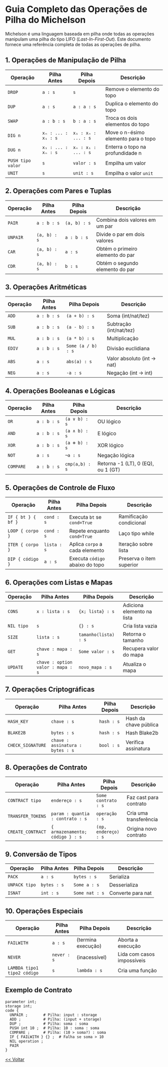 # Guia Completo das Operações de Pilha do Michelson

Michelson é uma linguagem baseada em pilha onde todas as operações manipulam uma pilha do tipo LIFO (*Last-In-First-Out*). Este documento fornece uma referência completa de todas as operações de pilha.

## 1. Operações de Manipulação de Pilha

| Operação   | Pilha Antes         | Pilha Depois         | Descrição                            |
|------------|---------------------|----------------------|--------------------------------------|
| `DROP`     | `a : s`             | `s`                  | Remove o elemento do topo            |
| `DUP`      | `a : s`             | `a : a : s`          | Duplica o elemento do topo           |
| `SWAP`     | `a : b : s`         | `b : a : s`          | Troca os dois elementos do topo      |
| `DIG n`    | `xₙ : ... : x₁ : s` | `x₁ : xₙ : ... : s`  | Move o n-ésimo elemento para o topo  |
| `DUG n`    | `x₁ : ... : xₙ : s` | `xₙ : x₁ : ... : s`  | Enterra o topo na profundidade n     |
| `PUSH tipo valor` | `s`         | `valor : s`          | Empilha um valor                     |
| `UNIT`     | `s`                 | `unit : s`           | Empilha o valor `unit`               |

## 2. Operações com Pares e Tuplas

| Operação   | Pilha Antes     | Pilha Depois     | Descrição                            |
|------------|-----------------|------------------|--------------------------------------|
| `PAIR`     | `a : b : s`     | `(a, b) : s`     | Combina dois valores em um par       |
| `UNPAIR`   | `(a, b) : s`    | `a : b : s`      | Divide o par em dois valores         |
| `CAR`      | `(a, b) : s`    | `a : s`          | Obtém o primeiro elemento do par     |
| `CDR`      | `(a, b) : s`    | `b : s`          | Obtém o segundo elemento do par      |

## 3. Operações Aritméticas

| Operação   | Pilha Antes     | Pilha Depois     | Descrição                                  |
|------------|-----------------|------------------|--------------------------------------------|
| `ADD`      | `a : b : s`     | `(a + b) : s`    | Soma (int/nat/tez)                         |
| `SUB`      | `a : b : s`     | `(a - b) : s`    | Subtração (int/nat/tez)                    |
| `MUL`      | `a : b : s`     | `(a * b) : s`    | Multiplicação                              |
| `EDIV`     | `a : b : s`     | `Some (a / b) : s` | Divisão euclidiana                       |
| `ABS`      | `a : s`         | `abs(a) : s`     | Valor absoluto (int → nat)                 |
| `NEG`      | `a : s`         | `-a : s`         | Negação (int → int)                        |

## 4. Operações Booleanas e Lógicas

| Operação   | Pilha Antes     | Pilha Depois     | Descrição                              |
|------------|-----------------|------------------|----------------------------------------|
| `OR`       | `a : b : s`     | `(a ∨ b) : s`    | OU lógico                              |
| `AND`      | `a : b : s`     | `(a ∧ b) : s`    | E lógico                               |
| `XOR`      | `a : b : s`     | `(a ⊕ b) : s`    | XOR lógico                             |
| `NOT`      | `a : s`         | `¬a : s`         | Negação lógica                         |
| `COMPARE`  | `a : b : s`     | `cmp(a,b) : s`   | Retorna -1 (LT), 0 (EQ), ou 1 (GT)     |

## 5. Operações de Controle de Fluxo

| Operação               | Pilha Antes   | Pilha Depois     | Descrição                                    |
|------------------------|---------------|------------------|----------------------------------------------|
| `IF { bt } { bf }`     | `cond : s`    | Executa `bt` se `cond=True` | Ramificação condicional          |
| `LOOP { corpo }`       | `cond : s`    | Repete enquanto `cond=True` | Laço tipo while                 |
| `ITER { corpo }`       | `lista : s`   | Aplica `corpo` a cada elemento | Iteração sobre lista         |
| `DIP { código }`       | `a : s`       | Executa `código` abaixo do topo | Preserva o item superior  |

## 6. Operações com Listas e Mapas

| Operação   | Pilha Antes         | Pilha Depois       | Descrição                           |
|------------|---------------------|--------------------|-------------------------------------|
| `CONS`     | `x : lista : s`     | `{x; lista} : s`   | Adiciona elemento na lista          |
| `NIL tipo` | `s`                 | `{} : s`           | Cria lista vazia                    |
| `SIZE`     | `lista : s`         | `tamanho(lista) : s` | Retorna o tamanho                 |
| `GET`      | `chave : mapa : s`  | `Some valor : s`   | Recupera valor do mapa              |
| `UPDATE`   | `chave : option valor : mapa : s` | `novo_mapa : s` | Atualiza o mapa          |

## 7. Operações Criptográficas

| Operação            | Pilha Antes              | Pilha Depois      | Descrição                        |
|---------------------|--------------------------|-------------------|----------------------------------|
| `HASH_KEY`          | `chave : s`              | `hash : s`        | Hash da chave pública            |
| `BLAKE2B`           | `bytes : s`              | `hash : s`        | Hash Blake2b                     |
| `CHECK_SIGNATURE`   | `chave : assinatura : bytes : s` | `bool : s` | Verifica assinatura      |

## 8. Operações de Contrato

| Operação           | Pilha Antes                     | Pilha Depois         | Descrição                                |
|--------------------|----------------------------------|----------------------|------------------------------------------|
| `CONTRACT tipo`    | `endereço : s`                  | `Some contrato : s`  | Faz cast para contrato                   |
| `TRANSFER_TOKENS`  | `param : quantia : contrato : s` | `operação : s`      | Cria uma transferência                   |
| `CREATE_CONTRACT`  | `{ armazenamento; código } : s` | `(op, endereço) : s` | Origina novo contrato                    |

## 9. Conversão de Tipos

| Operação   | Pilha Antes     | Pilha Depois     | Descrição                          |
|------------|-----------------|------------------|------------------------------------|
| `PACK`     | `a : s`         | `bytes : s`      | Serializa                          |
| `UNPACK tipo` | `bytes : s` | `Some a : s`     | Desserializa                       |
| `ISNAT`    | `int : s`       | `Some nat : s`   | Converte para nat                  |

## 10. Operações Especiais

| Operação               | Pilha Antes    | Pilha Depois     | Descrição                             |
|------------------------|----------------|------------------|---------------------------------------|
| `FAILWITH`             | `a : s`        | (termina execução) | Aborta a execução                     |
| `NEVER`                | `never : s`    | (inacessível)     | Lida com casos impossíveis            |
| `LAMBDA tipo1 tipo2 código` | `s`     | `lambda : s`     | Cria uma função                       |

## Exemplo de Contrato

```michelson
parameter int;
storage int;
code {
  UNPAIR ;       # Pilha: input : storage
  ADD ;          # Pilha: (input + storage)
  DUP ;          # Pilha: soma : soma
  PUSH int 10 ;  # Pilha: 10 : soma : soma
  COMPARE ;      # Pilha: (10 > soma?) : soma
  IF { FAILWITH } {} ;  # Falha se soma > 10
  NIL operation ;
  PAIR
}
```

[<< Voltar](readme.md)
